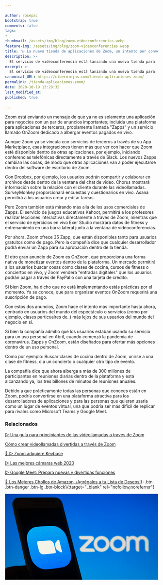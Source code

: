 ```yaml
---

author: rosepac
bootstrap: true
comments: false
tags:
- 
thumbnail: /assets/img/blog/zoom-videoconferencias.webp
feature-img: /assets/img/blog/zoom-videoconferencias.webp
title: '▷ La nueva tienda de aplicaciones de Zoom, un intento por convertirse en una plataforma social completa'
description: >-
  El servicio de videoconferencia está lanzando una nueva tienda para 'Zapps' y una función de eventos pagos en un intento por atender a los usuarios no comerciales.
excerpt: >-
  El servicio de videoconferencia está lanzando una nueva tienda para 'Zapps' y una función de eventos pagos en un intento por atender a los usuarios no comerciales.
canonical_URL: https://ciberninjas.com/tienda-aplicaciones-zoom/
permalink: /tienda-aplicaciones-zoom/
date: 2020-10-19 13:28:32
last_modified_at: 
published: true

---
```


Zoom está enviando un mensaje de que ya no es solamente una aplicación para negocios con un par de anuncios importantes; incluida una plataforma para aplicaciones de terceros, propiamente llamada "Zapps" y un servicio llamado OnZoom dedicado a albergar eventos pagados en vivo.

Aunque Zoom ya se vincula con servicios de terceros a través de su App Marketplace, esas integraciones tienen más que ver con hacer que Zoom esté disponible dentro de otras aplicaciones, por ejemplo, iniciando conferencias telefónicas directamente a través de Slack. Los nuevos Zapps cambian las cosas, de modo que otras aplicaciones van a poder ejecutarse dentro del software de escritorio de Zoom.

Con Dropbox, por ejemplo, los usuarios podrán compartir y colaborar en archivos desde dentro de la ventana del chat de vídeo. Chorus mostrará información sobre la relación con el cliente durante las videollamadas. SurveyMonkey proporcionará encuestas y cuestionarios en vivo. Asana permitirá a los usuarios crear y editar tareas.

Pero Zoom también está mirando más allá de los usos comerciales de Zapps. El servicio de juegos educativos Kahoot, permitirá a los profesores realizar lecciones interactivas directamente a través de Zoom, mientras que el servicio de ejercicios en vivo Exer Studio mostrará datos de fitness y entrenamiento en una barra lateral junto a la ventana de videoconferencias.

Por ahora, Zoom ofrece 35 Zapp, que están disponibles tanto para usuarios gratuitos como de pago. Pero la compañía dice que cualquier desarrollador podrá enviar un Zapp para su aprobación dentro de la tienda.

El otro gran anuncio de Zoom es OnZoom, que proporciona una forma nativa de monetizar eventos dentro de la plataforma. Un mercado permitirá a los usuarios buscar cosas como clases de cocina, cursos de fitness o conciertos en vivo, y Zoom venderá "entradas digitales" que los usuarios podrán pagar a través de PayPal o con una tarjeta de crédito.

Si bien Zoom, ha dicho que no está implementando estás prácticas por el momento. Ya se conoce, que para organizar eventos OnZoom requerirá una suscripción de pago.

Con estos dos anuncios, Zoom hace el intento más importante hasta ahora, centrado en usuarios del mundo del espectáculo o servicios (como por ejemplo, clases particualres de..) más lejos de sus usuarios del mundo del negocio en sí.

Si bien la compañía admitió que los usuarios estaban usando su servicio para un uso personal en Abril, cuando comenzó la pandemia de coronavirus. Zapps y OnZoom, están diseñados para ofertar más opciones dentro de un uso personal.

Como por ejemplo: Buscar clases de cocina dentro de Zoom, unirse a una clase de fitness, o a un concierto o cualquier otro tipo de evento.

La compañía dice que ahora alberga a más de 300 millones de participantes en reuniones diarias dentro de la plataforma y está alcanzando ya, los tres billones de minutos de reuniones anuales.

Debido a que prácticamente todas las personas que conoces están en Zoom, podría convertirse en una plataforma atractiva para los desarrolladores de aplicaciones y para las personas que quieran usarla como un lugar de eventos virtual, una que podría ser más difícil de replicar para rivales como Microsoft Teams y Google Meet.

### **Relacionados** <!-- omit in toc -->

[▷ Una guía para principiantes de las videollamadas a través de Zoom](https://ciberninjas.com/zoom-guia-completa/)

[Cómo crear videollamadas divertidas a través de Zoom](https://ciberninjas.com/c%C3%B3mo-tener-conversaciones-divertidas-zoom/)

[🥇 ▷ Zoom adquiere Keybase](https://ciberninjas.com/zoom-adquiere-keybase/)

[▷ Las mejores cámaras web 2020](https://ciberninjas.com/mejores-camaras-web/)

[▷ Google Meet: Prepara nuevas y divertidas funciones](https://ciberninjas.com/cambios-google-meet/)

[🛒 Los Mejores Chollos de Amazon, ¡Agrégalos a tu Lista de Deseos!](/amazon/ "Los Mejores Chollos de Amazon, Ofertas Flash, Black Monday y Amazon Prime Day"){: .btn .btn-danger .btn-lg .btn-block}{:target="_blank" rel="nofollow,noreferrer"}

![La nueva tienda de aplicaciones de Zoom, muestra su mayor intento de ser una plataforma social](/assets/img/blog/zoom-videoconferencias.webp "La nueva tienda de aplicaciones de Zoom, muestra su mayor intento de ser una plataforma social")